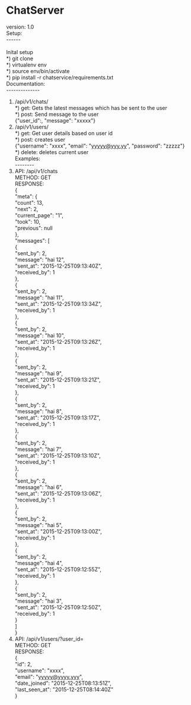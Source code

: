 # ChatServer<br/>
version: 1.0<br/>
Setup:<br/>
------<br/>
<br/>
Inital setup<br/>
   *) git clone <path><br/>
   *) virtualenv env<br/>
   *) source env/bin/activate<br/>
   *) pip install -r chatservice/requirements.txt<br/>
Documentation:<br/>
--------------<br/>
1. /api/v1/chats/<br/>
   *) get: Gets the latest messages which has be sent to the user<br/>
   *) post: Send message to the user<br/>
   		{"user_id":<number>, "message": "xxxxx"}<br/>
2. /api/v1/users/<br/>
   *) get: Get user details based on user id<br/>
   *) post: creates user <br/>
        {"username": "xxxx", "email": "yyyyy@yyy.yy", "password": "zzzzz"}<br/>
   *) delete: deletes current user<br/>
Examples:<br/>
--------<br/>
1. API: /api/v1/chats<br/>
METHOD: GET<br/>
RESPONSE: <br/>
	{<br/>
	  "meta": {<br/>
	    "count": 13,<br/>
	    "next": 2,<br/>
	    "current_page": "1",<br/>
	    "took": 10,<br/>
	    "previous": null<br/>
	  },<br/>
	  "messages": [<br/>
	    {<br/>
	      "sent_by": 2,<br/>
	      "message": "hai 12",<br/>
	      "sent_at": "2015-12-25T09:13:40Z",<br/>
	      "received_by": 1<br/>
	    },<br/>
	    {<br/>
	      "sent_by": 2,<br/>
	      "message": "hai 11",<br/>
	      "sent_at": "2015-12-25T09:13:34Z",<br/>
	      "received_by": 1<br/>
	    },<br/>
	    {<br/>
	      "sent_by": 2,<br/>
	      "message": "hai 10",<br/>
	      "sent_at": "2015-12-25T09:13:26Z",<br/>
	      "received_by": 1<br/>
	    },<br/>
	    {<br/>
	      "sent_by": 2,<br/>
	      "message": "hai 9",<br/>
	      "sent_at": "2015-12-25T09:13:21Z",<br/>
	      "received_by": 1<br/>
	    },<br/>
	    {<br/>
	      "sent_by": 2,<br/>
	      "message": "hai 8",<br/>
	      "sent_at": "2015-12-25T09:13:17Z",<br/>
	      "received_by": 1<br/>
	    },<br/>
	    {<br/>
	      "sent_by": 2,<br/>
	      "message": "hai 7",<br/>
	      "sent_at": "2015-12-25T09:13:10Z",<br/>
	      "received_by": 1<br/>
	    },<br/>
	    {<br/>
	      "sent_by": 2,<br/>
	      "message": "hai 6",<br/>
	      "sent_at": "2015-12-25T09:13:06Z",<br/>
	      "received_by": 1<br/>
	    },<br/>
	    {<br/>
	      "sent_by": 2,<br/>
	      "message": "hai 5",<br/>
	      "sent_at": "2015-12-25T09:13:00Z",<br/>
	      "received_by": 1<br/>
	    },<br/>
	    {<br/>
	      "sent_by": 2,<br/>
	      "message": "hai 4",<br/>
	      "sent_at": "2015-12-25T09:12:55Z",<br/>
	      "received_by": 1<br/>
	    },<br/>
	    {<br/>
	      "sent_by": 2,<br/>
	      "message": "hai 3",<br/>
	      "sent_at": "2015-12-25T09:12:50Z",<br/>
	      "received_by": 1<br/>
	    }<br/>
	  ]<br/>
	}<br/>
2. API: /api/v1/users/?user_id=<id><br/>
METHOD: GET<br/>
RESPONSE: <br/>
	{<br/>
	  "id": 2,<br/>
	  "username": "xxxx",<br/>
	  "email": "yyyyy@yyyy.yyy",<br/>
	  "date_joined": "2015-12-25T08:13:51Z",<br/>
	  "last_seen_at": "2015-12-25T08:14:40Z"<br/>
	}<br/>
